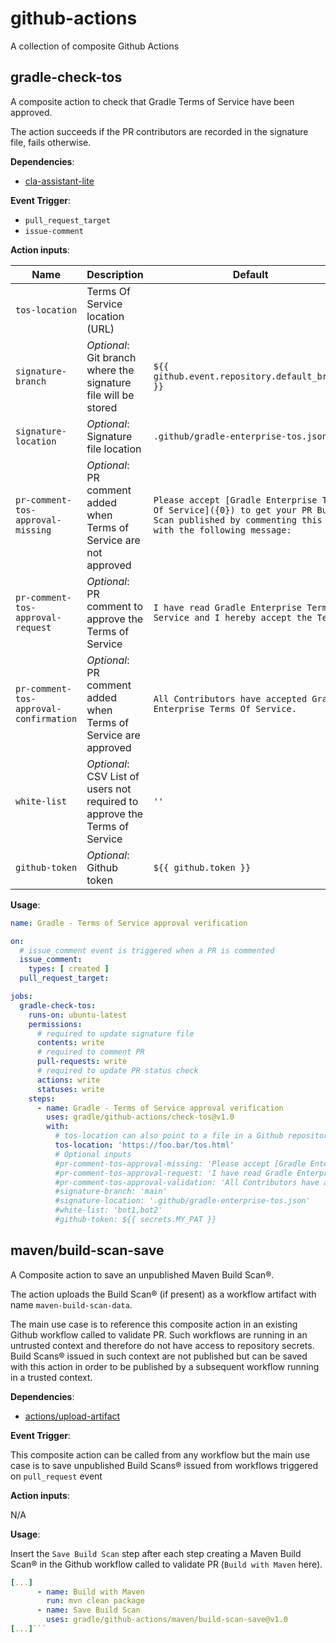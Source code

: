 # github-actions

A collection of composite Github Actions

## gradle-check-tos

A composite action to check that Gradle Terms of Service have been approved.

The action succeeds if the PR contributors are recorded in the signature file, fails otherwise.

**Dependencies**:

- [cla-assistant-lite](https://github.com/marketplace/actions/cla-assistant-lite)

**Event Trigger**:

- `pull_request_target`
- `issue-comment`

**Action inputs**:

| Name                                   | Description                                                                | Default                                                                                                                                         |
|----------------------------------------|----------------------------------------------------------------------------|-------------------------------------------------------------------------------------------------------------------------------------------------|
| `tos-location`                         | Terms Of Service location (URL)                                            |                                                                                                                                                 |
| `signature-branch`                     | *Optional*: Git branch where the signature file will be stored             | `${{ github.event.repository.default_branch }}`                                                                                                 |
| `signature-location`                   | *Optional*: Signature file location                                        | `.github/gradle-enterprise-tos.json`                                                                                                            |
| `pr-comment-tos-approval-missing`      | *Optional*: PR comment added when Terms of Service are not approved        | `Please accept [Gradle Enterprise Terms Of Service]({0}) to get your PR Build Scan published by commenting this PR with the following message:` |
| `pr-comment-tos-approval-request`      | *Optional*: PR comment to approve the Terms of Service                     | `I have read Gradle Enterprise Terms Of Service and I hereby accept the Terms`                                                                  |
| `pr-comment-tos-approval-confirmation` | *Optional*: PR comment added when Terms of Service are approved            | `All Contributors have accepted Gradle Enterprise Terms Of Service.`                                                                            |
| `white-list`                           | *Optional*: CSV List of users not required to approve the Terms of Service | `''`                                                                                                                                            |
| `github-token`                         | *Optional*: Github token                                                   | `${{ github.token }}`                                                                                                                           |

**Usage**:

```yaml
name: Gradle - Terms of Service approval verification

on:
  # issue_comment event is triggered when a PR is commented
  issue_comment:
    types: [ created ]
  pull_request_target:

jobs:
  gradle-check-tos:
    runs-on: ubuntu-latest
    permissions:
      # required to update signature file
      contents: write
      # required to comment PR
      pull-requests: write
      # required to update PR status check
      actions: write
      statuses: write
    steps:
      - name: Gradle - Terms of Service approval verification
        uses: gradle/github-actions/check-tos@v1.0
        with:
          # tos-location can also point to a file in a Github repository with this syntax: /<owner>/<repo>/blob/<branch>/tos.html
          tos-location: 'https://foo.bar/tos.html'
          # Optional inputs
          #pr-comment-tos-approval-missing: 'Please accept [Gradle Enterprise Terms Of Service]({0}) to get your PR build scan published by commenting this PR with the following message:'
          #pr-comment-tos-approval-request: 'I have read Gradle Enterprise Terms Of Service and I hereby accept the Terms'
          #pr-comment-tos-approval-validation: 'All Contributors have accepted Gradle Enterprise Terms Of Service.'
          #signature-branch: 'main'
          #signature-location: '.github/gradle-enterprise-tos.json'
          #white-list: 'bot1,bot2'
          #github-token: ${{ secrets.MY_PAT }}
```

## maven/build-scan-save
A Composite action to save an unpublished Maven Build Scan®.

The action uploads the Build Scan® (if present) as a workflow artifact with name `maven-build-scan-data`.

The main use case is to reference this composite action in an existing Github workflow called to validate PR. 
Such workflows are running in an untrusted context and therefore do not have access to repository secrets.
Build Scans® issued in such context are not published but can be saved with this action in order to be published by a subsequent workflow running in a trusted context.

**Dependencies**:

- [actions/upload-artifact](https://github.com/marketplace/actions/upload-a-build-artifact)

**Event Trigger**:

This composite action can be called from any workflow but the main use case is to save unpublished Build Scans® issued from workflows triggered on `pull_request` event

**Action inputs**:

N/A

**Usage**:

Insert the `Save Build Scan` step after each step creating a Maven Build Scan® in the Github workflow called to validate PR (`Build with Maven` here).

```yaml
[...]
      - name: Build with Maven
        run: mvn clean package
      - name: Save Build Scan
        uses: gradle/github-actions/maven/build-scan-save@v1.0
[...]```
